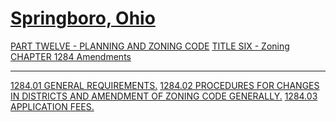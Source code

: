 [Springboro, Ohio](indexee20.html)
==================================

[PART TWELVE - PLANNING AND ZONING CODE](465ba412.html) [TITLE SIX -
Zoning](4c61a412.html) [CHAPTER 1284 Amendments](55e0a412.html)

* * * * *

[1284.01 GENERAL REQUIREMENTS.](55eca412.html) [1284.02 PROCEDURES FOR
CHANGES IN DISTRICTS AND AMENDMENT OF ZONING CODE
GENERALLY.](55f0a412.html) [1284.03 APPLICATION FEES.](55f8a412.html)
